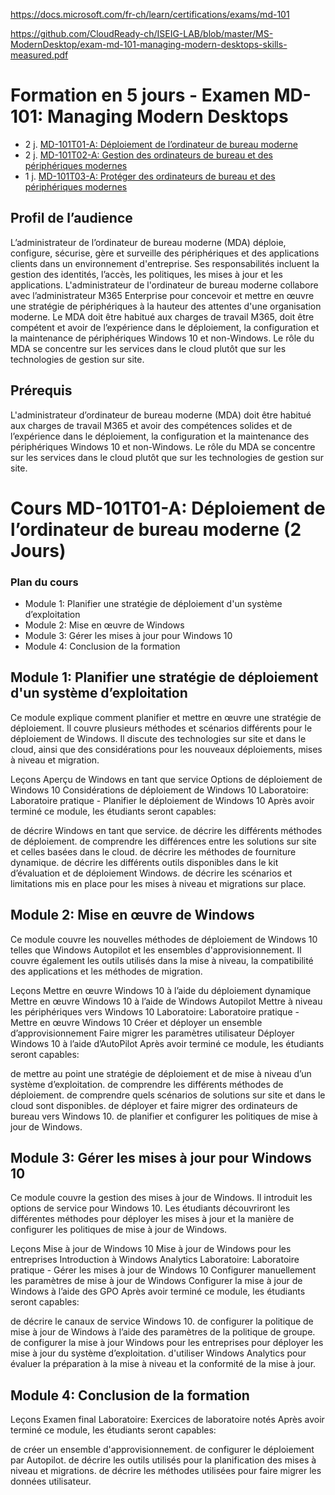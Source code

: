 https://docs.microsoft.com/fr-ch/learn/certifications/exams/md-101

https://github.com/CloudReady-ch/ISEIG-LAB/blob/master/MS-ModernDesktop/exam-md-101-managing-modern-desktops-skills-measured.pdf
# Formation en 5 jours - Examen MD-101: Managing Modern Desktops
* 2 j. [MD-101T01-A: Déploiement de l’ordinateur de bureau moderne](https://docs.microsoft.com/fr-ch/learn/certifications/courses/md-101t01)
* 2 j. [MD-101T02-A: Gestion des ordinateurs de bureau et des périphériques modernes](https://docs.microsoft.com/fr-ch/learn/certifications/courses/md-101t02)
* 1 j. [MD-101T03-A: Protéger des ordinateurs de bureau et des périphériques modernes](https://docs.microsoft.com/fr-ch/learn/certifications/courses/md-101t03)

## Profil de l’audience
L’administrateur de l’ordinateur de bureau moderne (MDA) déploie, configure, sécurise, gère et surveille des périphériques et des applications clients dans un environnement d'entreprise. Ses responsabilités incluent la gestion des identités, l’accès, les politiques, les mises à jour et les applications. L'administrateur de l'ordinateur de bureau moderne collabore avec l’administrateur M365 Enterprise pour concevoir et mettre en œuvre une stratégie de périphériques à la hauteur des attentes d'une organisation moderne. Le MDA doit être habitué aux charges de travail M365, doit être compétent et avoir de l’expérience dans le déploiement, la configuration et la maintenance de périphériques Windows 10 et non-Windows. Le rôle du MDA se concentre sur les services dans le cloud plutôt que sur les technologies de gestion sur site.

## Prérequis
L'administrateur d’ordinateur de bureau moderne (MDA) doit être habitué aux charges de travail M365 et avoir des compétences solides et de l’expérience dans le déploiement, la configuration et la maintenance des périphériques Windows 10 et non-Windows. Le rôle du MDA se concentre sur les services dans le cloud plutôt que sur les technologies de gestion sur site.

# Cours MD-101T01-A: Déploiement de l’ordinateur de bureau moderne (2 Jours)
### Plan du cours
* Module 1: Planifier une stratégie de déploiement d'un système d’exploitation
* Module 2: Mise en œuvre de Windows
* Module 3: Gérer les mises à jour pour Windows 10
* Module 4: Conclusion de la formation

## Module 1: Planifier une stratégie de déploiement d'un système d’exploitation
Ce module explique comment planifier et mettre en œuvre une stratégie de déploiement. Il couvre plusieurs méthodes et scénarios différents pour le déploiement de Windows. Il discute des technologies sur site et dans le cloud, ainsi que des considérations pour les nouveaux déploiements, mises à niveau et migration.

Leçons
Aperçu de Windows en tant que service
Options de déploiement de Windows 10
Considérations de déploiement de Windows 10
Laboratoire: Laboratoire pratique - Planifier le déploiement de Windows 10
Après avoir terminé ce module, les étudiants seront capables:

de décrire Windows en tant que service.
de décrire les différents méthodes de déploiement.
de comprendre les différences entre les solutions sur site et celles basées dans le cloud.
de décrire les méthodes de fourniture dynamique.
de décrire les différents outils disponibles dans le kit d’évaluation et de déploiement Windows.
de décrire les scénarios et limitations mis en place pour les mises à niveau et migrations sur place.
## Module 2: Mise en œuvre de Windows
Ce module couvre les nouvelles méthodes de déploiement de Windows 10 telles que Windows Autopilot et les ensembles d'approvisionnement. Il couvre également les outils utilisés dans la mise à niveau, la compatibilité des applications et les méthodes de migration.

Leçons
Mettre en œuvre Windows 10 à l’aide du déploiement dynamique
Mettre en œuvre Windows 10 à l’aide de Windows Autopilot
Mettre à niveau les périphériques vers Windows 10
Laboratoire: Laboratoire pratique - Mettre en œuvre Windows 10
Créer et déployer un ensemble d’approvisionnement
Faire migrer les paramètres utilisateur
Déployer Windows 10 à l’aide d’AutoPilot
Après avoir terminé ce module, les étudiants seront capables:

de mettre au point une stratégie de déploiement et de mise à niveau d’un système d’exploitation.
de comprendre les différents méthodes de déploiement.
de comprendre quels scénarios de solutions sur site et dans le cloud sont disponibles.
de déployer et faire migrer des ordinateurs de bureau vers Windows 10.
de planifier et configurer les politiques de mise à jour de Windows.
## Module 3: Gérer les mises à jour pour Windows 10
Ce module couvre la gestion des mises à jour de Windows. Il introduit les options de service pour Windows 10. Les étudiants découvriront les différentes méthodes pour déployer les mises à jour et la manière de configurer les politiques de mise à jour de Windows.

Leçons
Mise à jour de Windows 10
Mise à jour de Windows pour les entreprises
Introduction à Windows Analytics
Laboratoire: Laboratoire pratique - Gérer les mises à jour de Windows 10
Configurer manuellement les paramètres de mise à jour de Windows
Configurer la mise à jour de Windows à l’aide des GPO
Après avoir terminé ce module, les étudiants seront capables:

de décrire le canaux de service Windows 10.
de configurer la politique de mise à jour de Windows à l’aide des paramètres de la politique de groupe.
de configurer la mise à jour Windows pour les entreprises pour déployer les mise à jour du système d’exploitation.
d'utiliser Windows Analytics pour évaluer la préparation à la mise à niveau et la conformité de la mise à jour.
## Module 4: Conclusion de la formation
Leçons
Examen final
Laboratoire: Exercices de laboratoire notés
Après avoir terminé ce module, les étudiants seront capables:

de créer un ensemble d'approvisionnement.
de configurer le déploiement par Autopilot.
de décrire les outils utilisés pour la planification des mises à niveau et migrations.
de décrire les méthodes utilisées pour faire migrer les données utilisateur.
